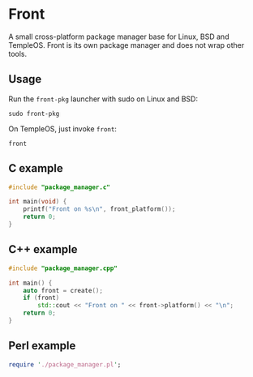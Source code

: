 # Front

A small cross-platform package manager base for Linux, BSD and TempleOS. Front is its own package manager and does not wrap other tools.

## Usage

Run the `front-pkg` launcher with sudo on Linux and BSD:

```
sudo front-pkg
```

On TempleOS, just invoke `front`:

```
front
```

## C example

```c
#include "package_manager.c"

int main(void) {
    printf("Front on %s\n", front_platform());
    return 0;
}
```

## C++ example

```cpp
#include "package_manager.cpp"

int main() {
    auto front = create();
    if (front)
        std::cout << "Front on " << front->platform() << "\n";
    return 0;
}
```

## Perl example

```perl
require './package_manager.pl';
```
